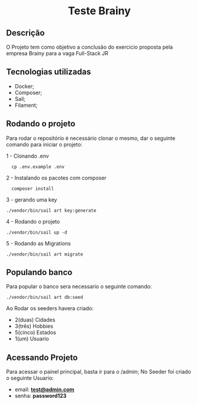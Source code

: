 <h1 align="center"> Teste Brainy</h1>

## Descrição

O Projeto tem como objetivo a conclusão do exercicio proposta pela empresa Brainy para a vaga Full-Stack JR

## Tecnologias utilizadas

-   Docker;
-   Composer;
-   Sail;
-   Filament;

## Rodando o projeto

Para rodar o repositório é necessário clonar o mesmo, dar o seguinte comando para iniciar o projeto:

1 - Clonando .env

```
  cp .env.example .env
```

2 - Instalando os pacotes com composer

```
  composer install
```

3 - gerando uma key

```
./vendor/bin/sail art key:generate
```

4 - Rodando o projeto

```
./vendor/bin/sail up -d
```

5 - Rodando as Migrations

```
./vendor/bin/sail art migrate
```

## Populando banco

Para popular o banco sera necessario o seguinte comando:

```
./vendor/bin/sail art db:seed
```

Ao Rodar os seeders havera criado:

-   2(duas) Cidades
-   3(três) Hobbies
-   5(cinco) Estados
-   1(um) Usuario

## Acessando Projeto

Para acessar o painel principal, basta ir para o /admin;
No Seeder foi criado o seguinte Usuario:

-   email: <b>test@admin.com</b>
-   senha: <b>password123</b>
